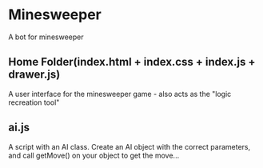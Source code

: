# Minesweeper
 A bot for minesweeper

## Home Folder(index.html + index.css + index.js + drawer.js)
A user interface for the minesweeper game - also acts as the "logic recreation tool"

## ai.js
A script with an AI class. Create an AI object with the correct parameters, and call getMove() on your object to get the move...
